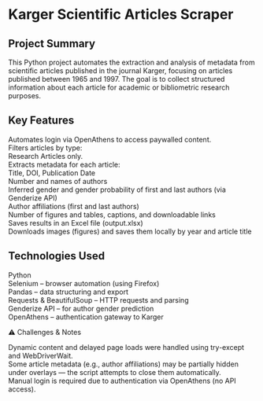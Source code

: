 
# Karger Scientific Articles Scraper
## Project Summary

This Python project automates the extraction and analysis of metadata from scientific articles published in the journal Karger, focusing on articles published between 1965 and 1997. The goal is to collect structured information about each article for academic or bibliometric research purposes.

## Key Features

Automates login via OpenAthens to access paywalled content.   
Filters articles by type:  
Research Articles only.  
Extracts metadata for each article:  
Title, DOI, Publication Date  
Number and names of authors  
Inferred gender and gender probability of first and last authors (via Genderize API)  
Author affiliations (first and last authors)   
Number of figures and tables, captions, and downloadable links  
Saves results in an Excel file (output.xlsx)  
Downloads images (figures) and saves them locally by year and article title  

## Technologies Used

Python  
Selenium – browser automation (using Firefox)  
Pandas – data structuring and export  
Requests & BeautifulSoup – HTTP requests and parsing  
Genderize API – for author gender prediction   
OpenAthens – authentication gateway to Karger  

⚠️ Challenges & Notes

Dynamic content and delayed page loads were handled using try-except and WebDriverWait.  
Some article metadata (e.g., author affiliations) may be partially hidden under overlays — the script attempts to close them automatically.  
Manual login is required due to authentication via OpenAthens (no API access).  
